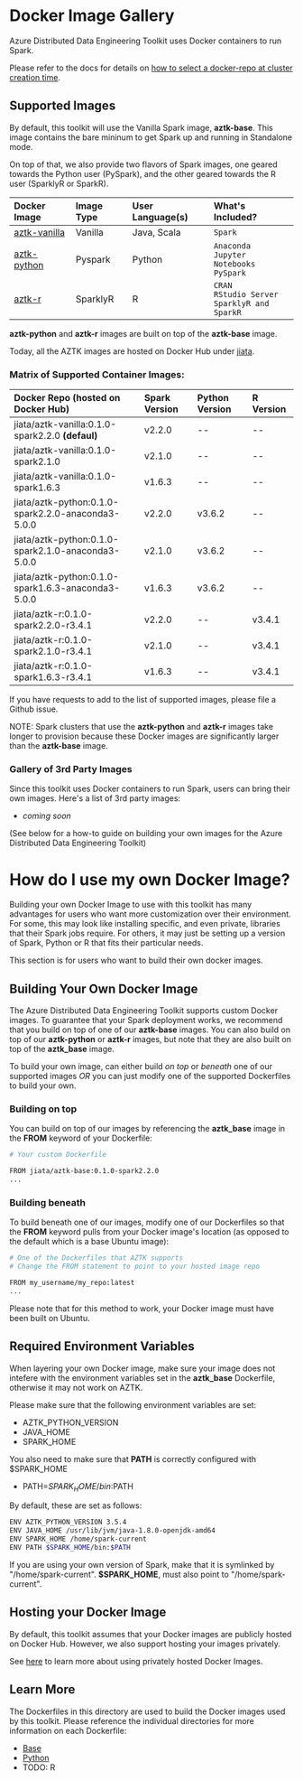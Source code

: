 # Docker Image Gallery
Azure Distributed Data Engineering Toolkit uses Docker containers to run Spark. 

Please refer to the docs for details on [how to select a docker-repo at cluster creation time](../docs/12-docker-image.md).

## Supported Images
By default, this toolkit will use the Vanilla Spark image, __aztk-base__. This image contains the bare mininum to get Spark up and running in Standalone mode.

On top of that, we also provide two flavors of Spark images, one geared towards the Python user (PySpark), and the other geared towards the R user (SparklyR or SparkR).

Docker Image | Image Type | User Language(s) | What's Included? 
:-- | :-- | :-- | :-- 
[aztk-vanilla](https://hub.docker.com/r/jiata/aztk-vanilla/) | Vanilla | Java, Scala |  `Spark`
[aztk-python](https://hub.docker.com/r/jiata/aztk-python/) | Pyspark | Python | `Anaconda`</br>`Jupyter Notebooks` </br> `PySpark`
[aztk-r](https://hub.docker.com/r/jiata/aztk-r/) | SparklyR | R | `CRAN`</br>`RStudio Server`</br>`SparklyR and SparkR`

__aztk-python__ and __aztk-r__ images are built on top of the __aztk-base__ image.

Today, all the AZTK images are hosted on Docker Hub under [jiata](https://hub.docker.com/r/jiata).

### Matrix of Supported Container Images:

Docker Repo (hosted on Docker Hub) | Spark Version | Python Version | R Version 
:-- | :-- | :-- | :-- 
jiata/aztk-vanilla:0.1.0-spark2.2.0 __(defaul)__ | v2.2.0 | -- | -- 
jiata/aztk-vanilla:0.1.0-spark2.1.0 | v2.1.0 | -- | -- 
jiata/aztk-vanilla:0.1.0-spark1.6.3 | v1.6.3 | -- | -- 
jiata/aztk-python:0.1.0-spark2.2.0-anaconda3-5.0.0 | v2.2.0 | v3.6.2 | -- 
jiata/aztk-python:0.1.0-spark2.1.0-anaconda3-5.0.0 | v2.1.0 | v3.6.2 | -- 
jiata/aztk-python:0.1.0-spark1.6.3-anaconda3-5.0.0 | v1.6.3 | v3.6.2 | -- 
jiata/aztk-r:0.1.0-spark2.2.0-r3.4.1 | v2.2.0 | -- | v3.4.1 
jiata/aztk-r:0.1.0-spark2.1.0-r3.4.1 | v2.1.0 | -- | v3.4.1 
jiata/aztk-r:0.1.0-spark1.6.3-r3.4.1 | v1.6.3 | -- | v3.4.1 

If you have requests to add to the list of supported images, please file a Github issue.

NOTE: Spark clusters that use the __aztk-python__ and __aztk-r__ images take longer to provision because these Docker images are significantly larger than the __aztk-base__ image. 

### Gallery of 3rd Party Images
Since this toolkit uses Docker containers to run Spark, users can bring their own images. Here's a list of 3rd party images:
- *coming soon*

(See below for a how-to guide on building your own images for the Azure Distributed Data Engineering Toolkit)

# How do I use my own Docker Image?
Building your own Docker Image to use with this toolkit has many advantages for users who want more customization over their environment. For some, this may look like installing specific, and even private, libraries that their Spark jobs require. For others, it may just be setting up a version of Spark, Python or R that fits their particular needs.

This section is for users who want to build their own docker images.

## Building Your Own Docker Image
The Azure Distributed Data Engineering Toolkit supports custom Docker images. To guarantee that your Spark deployment works, we recommend that you build on top of one of our __aztk-base__ images. You can also build on top of our __aztk-python__ or __aztk-r__ images, but note that they are also built on top of the __aztk_base__ image.

To build your own image, can either build _on top_ or _beneath_ one of our supported images _OR_ you can just modify one of the supported Dockerfiles to build your own.

### Building on top 
You can build on top of our images by referencing the __aztk_base__ image in the **FROM** keyword of your Dockerfile:
```sh
# Your custom Dockerfile

FROM jiata/aztk-base:0.1.0-spark2.2.0
...

```

### Building beneath 
To build beneath one of our images, modify one of our Dockerfiles so that the **FROM** keyword pulls from your Docker image's location (as opposed to the default which is a base Ubuntu image):
```sh
# One of the Dockerfiles that AZTK supports
# Change the FROM statement to point to your hosted image repo

FROM my_username/my_repo:latest
...
```

Please note that for this method to work, your Docker image must have been built on Ubuntu.

## Required Environment Variables
When layering your own Docker image, make sure your image does not intefere with the environment variables set in the __aztk_base__ Dockerfile, otherwise it may not work on AZTK.

Please make sure that the following environment variables are set: 
- AZTK_PYTHON_VERSION
- JAVA_HOME
- SPARK_HOME

You also need to make sure that __PATH__ is correctly configured with $SPARK_HOME
- PATH=$SPARK_HOME/bin:$PATH

By default, these are set as follows:
``` sh
ENV AZTK_PYTHON_VERSION 3.5.4
ENV JAVA_HOME /usr/lib/jvm/java-1.8.0-openjdk-amd64
ENV SPARK_HOME /home/spark-current
ENV PATH $SPARK_HOME/bin:$PATH
```

If you are using your own version of Spark, make that it is symlinked by "/home/spark-current". **$SPARK_HOME**, must also point to "/home/spark-current".

## Hosting your Docker Image
By default, this toolkit assumes that your Docker images are publicly hosted on Docker Hub. However, we also support hosting your images privately.

See [here](https://github.com/Azure/aztk/blob/master/docs/12-docker-image.md#using-a-custom-docker-image-that-is-privately-hosted) to learn more about using privately hosted Docker Images.

## Learn More 
The Dockerfiles in this directory are used to build the Docker images used by this toolkit. Please reference the individual directories for more information on each Dockerfile:
- [Base](./base)
- [Python](./python)
- TODO: R


